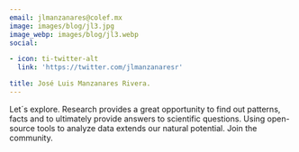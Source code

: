 ```yaml
---
email: jlmanzanares@colef.mx
image: images/blog/jl3.jpg
image_webp: images/blog/jl3.webp
social:

- icon: ti-twitter-alt
  link: 'https://twitter.com/jlmanzanaresr'

title: José Luis Manzanares Rivera.
---
```


Let´s explore.  Research provides a great opportunity to find out patterns, facts and to ultimately provide answers to scientific questions. Using open-source tools to analyze data extends our natural potential. Join the community.   